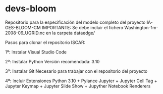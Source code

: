 # devs-bloom
Repositorio para la especificación del modelo completo del proyecto IA-GES-BLOOM-CM
IMPORTANTE: Se debe incluir el fichero Washington-1m-2008-09_UGRID.nc en la carpeta dataedge/


Pasos para clonar el repositorio ISCAR:

1º: Instalar Visual Studio Code

2º: Instalar Python 
    Versión recomendada: 3.10

3º: Instalar Git
    Necesario para trabajar con el repositorio del proyecto 

4º: Incluir Extensiones
    Python 3.10 + Pylance
    Jupyter + Jupyter Cell Tag + Jupyter Keymap + Jupyter Slide Show + Jupyther Notebook Renderers
